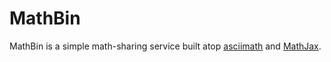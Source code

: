 # MathBin

MathBin is a simple math-sharing service built atop [asciimath](http://asciimath.org/) and [MathJax](https://mathjax.org/).

